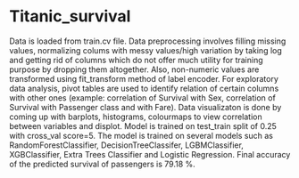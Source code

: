# Titanic_survival
Data is loaded from train.cv file.
Data preprocessing involves filling missing values, normalizing colums with messy values/high variation by taking log and getting rid of columns which do not offer much utility for training purpose by dropping them altogether.
Also, non-numeric values are transformed using fit_transform method of label encoder.
For exploratory data analysis, pivot tables are used to identify relation of certain columns with other ones (example: correlation of Survival with Sex, correlation of Survival with Passenger class and with Fare).
Data visualizaton is done by coming up with barplots, histograms, colourmaps to view correlation between variables and displot.
Model is trained on test_train split of 0.25 with cross_val score=5.
The model is trained on several models such as RandomForestClassifier, DecisionTreeClassifer, LGBMClassifier, XGBClassifier, Extra Trees Classifier and Logistic Regression.
Final accuracy of the predicted survival of passengers is 79.18 %.
